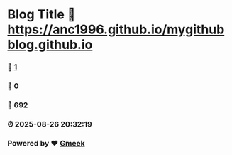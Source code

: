 # Blog Title :link: https://anc1996.github.io/mygithubblog.github.io 
### :page_facing_up: [1](https://anc1996.github.io/mygithubblog.github.io/tag.html) 
### :speech_balloon: 0 
### :hibiscus: 692 
### :alarm_clock: 2025-08-26 20:32:19 
### Powered by :heart: [Gmeek](https://github.com/Meekdai/Gmeek)
